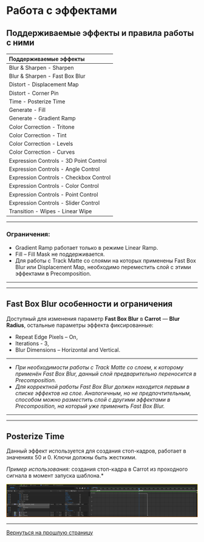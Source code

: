 # Работа с эффектами

## Поддерживаемые эффекты и правила работы с ними

|**Поддерживаемые эффекты**              |
|:---------------------------------------|
| Blur & Sharpen - Sharpen               |
| Blur & Sharpen - Fast Box Blur         |
| Distort - Displacement Map             |
| Distort - Corner Pin                   |
| Time - Posterize Time                  | 
| Generate - Fill                        | 
| Generate - Gradient Ramp               | 
| Color Correction - Tritone             | 
| Color Correction - Tint                | 
| Color Correction - Levels              | 
| Color Correction - Curves              | 
| Expression Controls - 3D Point Control | 
| Expression Controls - Angle Control    | 
| Expression Controls - Checkbox Control | 
| Expression Controls - Color Control    | 
| Expression Controls - Point Control    | 
| Expression Controls - Slider Control   | 
| Transition - Wipes - Linear Wipe       | 

---

### Ограничения:
- Gradient Ramp работает только в режиме Linear Ramp.
- Fill – Fill Mask не поддерживается.
- Для работы с Track Matte со слоями на которых применены Fast Box Blur или Displacement Map, необходимо переместить слой с этими эффектами в Precomposition.

---

---

## Fast Box Blur особенности и ограничения

Доступный для изменения параметр **Fast Box Blur** в **Carrot** — **Blur** **Radius**, остальные параметры эффекта фиксированные:
- Repeat Edge Pixels – On,
- Iterations - 3,
- Blur Dimensions – Horizontal and Vertical.

---

- *При необходимости работы с Track Matte со слоем, к которому применён Fast Box Blur, данный слой предварительно переносится в Precomposition.*
- *Для корректной работы Fast Box Blur должен находится первым в списке эффектов на слое. Аналогичным, но не предпочтительным, способом можно разместить слой с другими эффектами в Precomposition, на который уже применить Fast Box Blur.*

---
---

## Posterize Time

Данный эффект используется для создания стоп-кадров, работает в значениях 50 и 0. Ключи должны быть жесткими.

*Пример использования:* создания стоп-кадра в Carrot из проходного сигнала в момент запуска шаблона.*

![AE_Posterize Time](_images/image21.png "Posterize Time")

---

[Вернуться на прошлую страницу](user-guide.md)